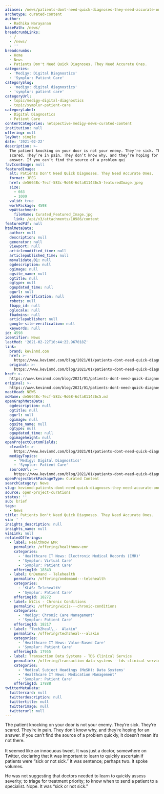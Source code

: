 ```yaml
---
aliases: /news/patients-dont-need-quick-diagnoses-they-need-accurate-ones
archetype: curated-content
author:
  - Radhika Narayanan
basePath: /news/
breadcrumbLinks:
  - /
  - /news/
  - ''
breadcrumbs:
  - Home
  - News
  - Patients Don't Need Quick Diagnoses. They Need Accurate Ones.
categories:
  - 'Medigy: Digital Diagnostics'
  - 'Symplur: Patient Care'
categorySlug:
  - 'medigy: digital diagnostics'
  - 'symplur: patient care'
categoryUrl:
  - topic/medigy-digital-diagnostics
  - topic/symplur-patient-care
categoryLabel:
  - Digital Diagnostics
  - Patient Care
contentCategories: netspective-medigy-news-curated-content
institution: null
offering: null
layOut: single
date: '2021-02-22'
description: >-
  The patient knocking on your door is not your enemy. They’re sick. They’re
  scared. They’re in pain. They don’t know why, and they’re hoping for an
  answer. If you can’t find the source of a problem qui
favIconImage: null
featuredImage:
  alt: Patients Don't Need Quick Diagnoses. They Need Accurate Ones.
  format: JPEG
  href: de56648c-7ecf-583c-9d68-6dfa811436c5-featuredImage.jpeg
  size:
    - 663
    - 1000
  valid: true
  workPackage: 4598
  wpAttachment:
    fileName: Curated_Featured_Image.jpg
    link: /api/v3/attachments/10986/content
featuredPdf: null
htmlMetaData:
  author: null
  description: null
  generator: null
  viewport: null
  articlemodified_time: null
  articlepublished_time: null
  msvalidate.01: null
  ogdescription: null
  ogimage: null
  ogsite_name: null
  ogtitle: null
  ogtype: null
  ogupdated_time: null
  ogurl: null
  yandex-verification: null
  robots: null
  fbapp_id: null
  oglocale: null
  fbadmins: null
  articlepublisher: null
  google-site-verification: null
  keywords: null
id: 4598
identifier: News
lastMod: '2021-02-22T10:44:22.967018Z'
link:
  brand: kevinmd.com
  href: >-
    https://www.kevinmd.com/blog/2021/01/patients-dont-need-quick-diagnoses-they-need-accurate-ones.html
  original: >-
    https://www.kevinmd.com/blog/2021/01/patients-dont-need-quick-diagnoses-they-need-accurate-ones.html
href: >-
  https://www.kevinmd.com/blog/2021/01/patients-dont-need-quick-diagnoses-they-need-accurate-ones.html
original: >-
  https://www.kevinmd.com/blog/2021/01/patients-dont-need-quick-diagnoses-they-need-accurate-ones.html
mastHead: NEWS
mdName: de56648c-7ecf-583c-9d68-6dfa811436c5.md
openGraphMetaData:
  ogdescription: null
  ogtitle: null
  ogurl: null
  ogimage: null
  ogsite_name: null
  ogtype: null
  ogupdated_time: null
  ogimageheight: null
openProjectCustomFields:
  cleanUrl: >-
    https://www.kevinmd.com/blog/2021/01/patients-dont-need-quick-diagnoses-they-need-accurate-ones.html
  medigyTopics:
    - 'Medigy: Digital Diagnostics'
    - 'Symplur: Patient Care'
  sourceUrl: >-
    https://www.kevinmd.com/blog/2021/01/patients-dont-need-quick-diagnoses-they-need-accurate-ones.html
openProjectWorkPackageType: Curated Content
searchCategory: News
slug: kevinmd-patients-dont-need-quick-diagnoses-they-need-accurate-ones
source: open-project-curations
status: ''
sub: brief
tags:
  - News
title: Patients Don't Need Quick Diagnoses. They Need Accurate Ones.
via: ' '
insights_description: null
insights_name: null
viaLink: null
relatedOfferings:
  - label: HealthNow EMR
    permalink: /offering/healthnow-emr
    categories:
      - 'Healthcare IT News: Electronic Medical Records (EMR)'
      - 'Symplur: Virtual Care'
      - 'Symplur: Patient Care'
    offeringId: 18343
  - label: OnDemand - Telehealth
    permalink: /offering/ondemand---telehealth
    categories:
      - 'KLAS: Telehealth'
      - 'Symplur: Patient Care'
    offeringId: 18272
  - label: WiCis - Chronic Conditions
    permalink: /offering/wicis---chronic-conditions
    categories:
      - 'Medigy: Chronic Care Management'
      - 'Symplur: Patient Care'
    offeringId: 18217
  - label: "Tech2heal\_-  Alakin"
    permalink: /offering/tech2heal---alakin
    categories:
      - 'Healthcare IT News: Value-Based Care'
      - 'Symplur: Patient Care'
    offeringId: 17955
  - label: Transaction Data Systems - TDS Clinical Service
    permalink: /offering/transaction-data-systems---tds-clinical-service
    categories:
      - 'Medical Subject Headings (MeSH): Data Systems'
      - 'Healthcare IT News: Medication Management'
      - 'Symplur: Patient Care'
    offeringId: 17888
twitterMetaData:
  twittercard: null
  twitterdescription: null
  twittertitle: null
  twitterimage: null
  twitterurl: null
---
```

<p>The patient knocking on your door is not your enemy. They’re sick. They’re scared. They’re in pain. They don’t know why, and they’re hoping for an answer. If you can’t find the source of a problem quickly, it doesn’t mean it’s not there.&nbsp;<br><br>It seemed like an innocuous tweet. It was just a doctor, somewhere on Twitter, declaring that it was important to learn to quickly ascertain if patients were “sick or not sick.” It was sentence; perhaps two. It spoke volumes.</p><p>He was not suggesting that doctors needed to learn to quickly assess severity; to triage for treatment priority; to know when to send a patient to a specialist.&nbsp;Nope. It was&nbsp;“sick or not sick.”</p>